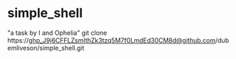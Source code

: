 # simple_shell

"a task by I and Ophelia"
git clone https://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@github.com/dubemliveson/simple_shell.git
